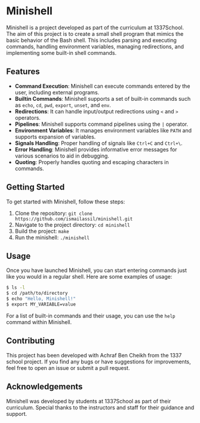 # Minishell

Minishell is a project developed as part of the curriculum at 1337School. The aim of this project is to create a small shell program that mimics the basic behavior of the Bash shell. This includes parsing and executing commands, handling environment variables, managing redirections, and implementing some built-in shell commands.

## Features

- **Command Execution**: Minishell can execute commands entered by the user, including external programs.
- **Builtin Commands**: Minishell supports a set of built-in commands such as `echo`, `cd`, `pwd`, `export`, `unset`, and `env`.
- **Redirections**: It can handle input/output redirections using `<` and `>` operators.
- **Pipelines**: Minishell supports command pipelines using the `|` operator.
- **Environment Variables**: It manages environment variables like `PATH` and supports expansion of variables.
- **Signals Handling**: Proper handling of signals like `Ctrl+C` and `Ctrl+\`.
- **Error Handling**: Minishell provides informative error messages for various scenarios to aid in debugging.
- **Quoting**: Properly handles quoting and escaping characters in commands.

## Getting Started

To get started with Minishell, follow these steps:

1. Clone the repository: `git clone https://github.com/ismailassil/minishell.git`
2. Navigate to the project directory: `cd minishell`
3. Build the project: `make`
4. Run the minishell: `./minishell`

## Usage

Once you have launched Minishell, you can start entering commands just like you would in a regular shell. Here are some examples of usage:

```bash
$ ls -l
$ cd /path/to/directory
$ echo "Hello, Minishell!"
$ export MY_VARIABLE=value
```

For a list of built-in commands and their usage, you can use the `help` command within Minishell.

## Contributing

This project has been developed with Achraf Ben Cheikh from the 1337 school project. If you find any bugs or have suggestions for improvements, feel free to open an issue or submit a pull request.

## Acknowledgements

Minishell was developed by students at 1337School as part of their curriculum. Special thanks to the instructors and staff for their guidance and support.

